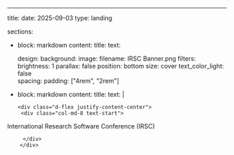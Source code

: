 ---
title:
date: 2025-09-03
type: landing

sections:
  - block: markdown
    content:
      title: 
      text:
    
    design:
      background:
        image:
          filename: IRSC Banner.png
          filters:
            brightness: 1
          parallax: false
          position: bottom
          size: cover
          text_color_light: false      
      spacing:
        padding: ["4rem", "2rem"]     

  - block: markdown
    content:
      title:
      text:   |

        <div class="d-flex justify-content-center">
         <div class="col-md-8 text-start">
               
International Research Software Conference (IRSC)
 

         </div>
        </div>  
